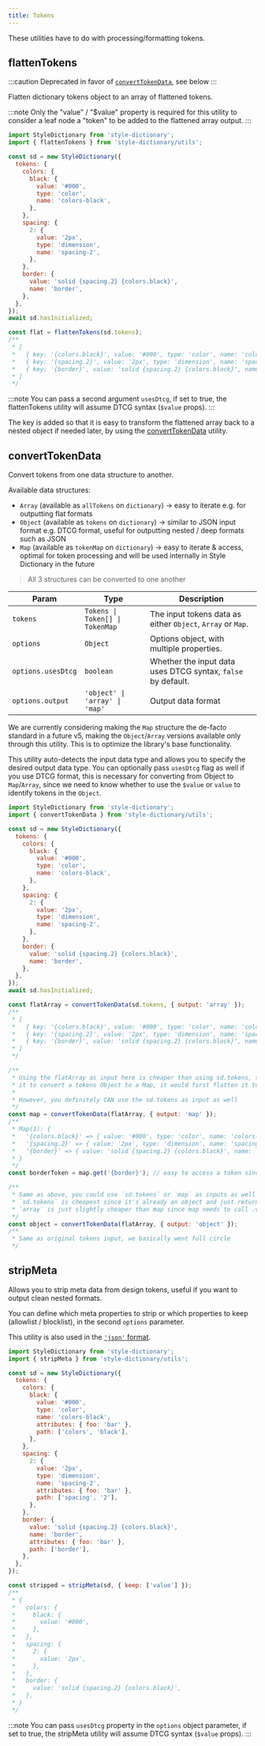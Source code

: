 ```yaml
---
title: Tokens
---
```


These utilities have to do with processing/formatting tokens.

## flattenTokens

:::caution
Deprecated in favor of [`convertTokenData`](/reference/utils/tokens#converttokendata), see below
:::

Flatten dictionary tokens object to an array of flattened tokens.

:::note
Only the "value" / "$value" property is required for this utility to consider a leaf node a "token" to be added to the flattened array output.
:::

```javascript title="build-tokens.js"
import StyleDictionary from 'style-dictionary';
import { flattenTokens } from 'style-dictionary/utils';

const sd = new StyleDictionary({
  tokens: {
    colors: {
      black: {
        value: '#000',
        type: 'color',
        name: 'colors-black',
      },
    },
    spacing: {
      2: {
        value: '2px',
        type: 'dimension',
        name: 'spacing-2',
      },
    },
    border: {
      value: 'solid {spacing.2} {colors.black}',
      name: 'border',
    },
  },
});
await sd.hasInitialized;

const flat = flattenTokens(sd.tokens);
/**
 * [
 *   { key: '{colors.black}', value: '#000', type: 'color', name: 'colors-black' },
 *   { key: '{spacing.2}', value: '2px', type: 'dimension', name: 'spacing-2' },
 *   { key: '{border}', value: 'solid {spacing.2} {colors.black}', name: 'border' }
 * ]
 */
```

:::note
You can pass a second argument `usesDtcg`, if set to true, the flattenTokens utility will assume DTCG syntax (`$value` props).
:::

The key is added so that it is easy to transform the flattened array back to a nested object if needed later, by using the [convertTokenData](/reference/utils/tokens#converttokendata) utility.

## convertTokenData

Convert tokens from one data structure to another.

Available data structures:

- `Array` (available as `allTokens` on `dictionary`) -> easy to iterate e.g. for outputting flat formats
- `Object` (available as `tokens` on `dictionary`) -> similar to JSON input format e.g. DTCG format, useful for outputting nested / deep formats such as JSON
- `Map` (available as `tokenMap` on `dictionary`) -> easy to iterate & access, optimal for token processing and will be used internally in Style Dictionary in the future

> All 3 structures can be converted to one another

| Param              | Type                            | Description                                                  |
| ------------------ | ------------------------------- | ------------------------------------------------------------ |
| `tokens`           | `Tokens \| Token[] \| TokenMap` | The input tokens data as either `Object`, `Array` or `Map`.  |
| `options`          | `Object`                        | Options object, with multiple properties.                    |
| `options.usesDtcg` | `boolean`                       | Whether the input data uses DTCG syntax, `false` by default. |
| `options.output`   | `'object' \| 'array' \| 'map'`  | Output data format                                           |

We are currently considering making the `Map` structure the de-facto standard in a future v5, making the `Object`/`Array` versions available only through this utility. This is to optimize the library's base functionality.

This utility auto-detects the input data type and allows you to specify the desired output data type.
You can optionally pass `usesDtcg` flag as well if you use DTCG format, this is necessary for converting from Object to `Map`/`Array`, since we need to know whether to use the `$value` or `value` to identify tokens in the `Object`.

```javascript title="build-tokens.js"
import StyleDictionary from 'style-dictionary';
import { convertTokenData } from 'style-dictionary/utils';

const sd = new StyleDictionary({
  tokens: {
    colors: {
      black: {
        value: '#000',
        type: 'color',
        name: 'colors-black',
      },
    },
    spacing: {
      2: {
        value: '2px',
        type: 'dimension',
        name: 'spacing-2',
      },
    },
    border: {
      value: 'solid {spacing.2} {colors.black}',
      name: 'border',
    },
  },
});
await sd.hasInitialized;

const flatArray = convertTokenData(sd.tokens, { output: 'array' });
/**
 * [
 *   { key: '{colors.black}', value: '#000', type: 'color', name: 'colors-black' },
 *   { key: '{spacing.2}', value: '2px', type: 'dimension', name: 'spacing-2' },
 *   { key: '{border}', value: 'solid {spacing.2} {colors.black}', name: 'border' }
 * ]
 */

/**
 * Using the flatArray as input here is cheaper than using sd.tokens, since in order for
 * it to convert a tokens Object to a Map, it would first flatten it to an Array.
 *
 * However, you definitely CAN use the sd.tokens as input as well
 */
const map = convertTokenData(flatArray, { output: 'map' });
/**
 * Map(3): {
 *   '{colors.black}' => { value: '#000', type: 'color', name: 'colors-black' },
 *   '{spacing.2}' => { value: '2px', type: 'dimension', name: 'spacing-2' },
 *   '{border}' => { value: 'solid {spacing.2} {colors.black}', name: 'border' }
 * }
 */
const borderToken = map.get('{border}'); // easy to access a token since it's keyed

/**
 * Same as above, you could use `sd.tokens` or `map` as inputs as well
 * `sd.tokens` is cheapest since it's already an object and just returns it, no conversion happens
 * `array` is just slightly cheaper than map since map needs to call .values() Iterator to iterate
 */
const object = convertTokenData(flatArray, { output: 'object' });
/**
 * Same as original tokens input, we basically went full circle
 */
```

## stripMeta

Allows you to strip meta data from design tokens, useful if you want to output clean nested formats.

You can define which meta properties to strip or which properties to keep (allowlist / blocklist), in the second `options` parameter.

This utility is also used in the [`'json'` format](/reference/hooks/formats/predefined#json).

```javascript title="build-tokens.js"
import StyleDictionary from 'style-dictionary';
import { stripMeta } from 'style-dictionary/utils';

const sd = new StyleDictionary({
  tokens: {
    colors: {
      black: {
        value: '#000',
        type: 'color',
        name: 'colors-black',
        attributes: { foo: 'bar' },
        path: ['colors', 'black'],
      },
    },
    spacing: {
      2: {
        value: '2px',
        type: 'dimension',
        name: 'spacing-2',
        attributes: { foo: 'bar' },
        path: ['spacing', '2'],
      },
    },
    border: {
      value: 'solid {spacing.2} {colors.black}',
      name: 'border',
      attributes: { foo: 'bar' },
      path: ['border'],
    },
  },
});

const stripped = stripMeta(sd, { keep: ['value'] });
/**
 * {
 *   colors: {
 *     black: {
 *       value: '#000',
 *     },
 *   },
 *   spacing: {
 *     2: {
 *       value: '2px',
 *     },
 *   },
 *   border: {
 *     value: 'solid {spacing.2} {colors.black}',
 *   },
 * }
 */
```

:::note
You can pass `usesDtcg` property in the `options` object parameter, if set to true, the stripMeta utility will assume DTCG syntax (`$value` props).
:::
